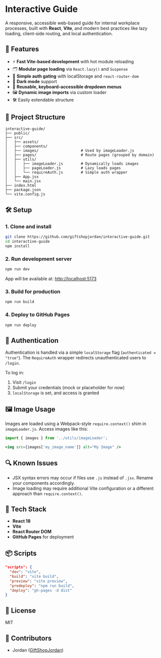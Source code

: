 # Interactive Guide

A responsive, accessible web-based guide for internal workplace processes, built with **React**, **Vite**, and modern best practices like lazy loading, client-side routing, and local authentication.

## 🚀 Features

- ⚡ **Fast Vite-based development** with hot module reloading
- 🗂 **Modular page loading** via `React.lazy()` and `Suspense`
- 🔐 **Simple auth gating** with localStorage and `react-router-dom`
- 🎨 **Dark mode** support
- 🔽 **Reusable, keyboard-accessible dropdown menus**
- 🖼 **Dynamic image imports** via custom loader
- 🛠 Easily extendable structure

## 📁 Project Structure

```
interactive-guide/
├── public/
├── src/
│   ├── assets/
│   ├── components/
│   ├── images/                   # Used by imageLoader.js
│   ├── pages/                    # Route pages (grouped by domain)
│   ├── utils/
│   │   ├── imageLoader.js        # Dynamically loads images
│   │   ├── pageLoader.js         # Lazy loads pages
│   │   └── requireAuth.js        # Simple auth wrapper
│   ├── App.jsx
│   └── main.jsx
├── index.html
├── package.json
└── vite.config.js
```

## 🛠 Setup

### 1. Clone and install
```bash
git clone https://github.com/giftshopjordan/interactive-guide.git
cd interactive-guide
npm install
```

### 2. Run development server
```bash
npm run dev
```
App will be available at: [http://localhost:5173](http://localhost:5173)

### 3. Build for production
```bash
npm run build
```

### 4. Deploy to GitHub Pages
```bash
npm run deploy
```

## 🔐 Authentication

Authentication is handled via a simple `localStorage` flag (`authenticated = "true"`). The `RequireAuth` wrapper redirects unauthenticated users to `/login`.

To log in:
1. Visit `/login`
2. Submit your credentials (mock or placeholder for now)
3. `localStorage` is set, and access is granted

## 🖼 Image Usage

Images are loaded using a Webpack-style `require.context()` shim in `imageLoader.js`. Access images like this:

```jsx
import { images } from '../utils/imageLoader';

<img src={images['my_image_name']} alt="My Image" />
```

## 🔍 Known Issues

- JSX syntax errors may occur if files use `.js` instead of `.jsx`. Rename your components accordingly.
- Image loading may require additional Vite configuration or a different approach than `require.context()`.

## 🧩 Tech Stack

- **React 18**
- **Vite**
- **React Router DOM**
- **GitHub Pages** for deployment

## 📦 Scripts

```json
"scripts": {
  "dev": "vite",
  "build": "vite build",
  "preview": "vite preview",
  "predeploy": "npm run build",
  "deploy": "gh-pages -d dist"
}
```

## 📄 License

MIT

## 👥 Contributors

- Jordan ([GiftShopJordan](https://github.com/giftshopjordan))
